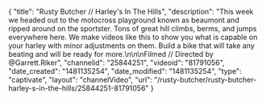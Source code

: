 {
    "title": "Rusty Butcher \/\/ Harley's In The Hills",
    "description": "This week we headed out to the motocross playground known as beaumont and ripped around on the sportster. Tons of great hill climbs, berms, and jumps everywhere here. We make videos like this to show you what is capable on your harley with minor adjustments on them. Build a bike that will take any beating and will be ready for more.\n\n\nFilmed \/\/ Directed by @Garrett.Riker",
    "channelid": "25844251",
    "videoid": "81791056",
    "date_created": "1481135254",
    "date_modified": "1481135254",
    "type": "captivate",
    "layout": "channelVideo",
    "url": "\/rusty-butcher\/rusty-butcher-harley-s-in-the-hills\/25844251-81791056"
}